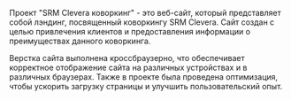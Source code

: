 Проект "SRM Clevera коворкинг" - это веб-сайт, который представляет собой лэндинг, посвященный коворкингу SRM Clevera. Сайт создан с целью привлечения клиентов и предоставления информации о преимуществах данного коворкинга.

Верстка сайта выполнена кроссбраузерно, что обеспечивает корректное отображение сайта на различных устройствах и в различных браузерах. Также в проекте была проведена оптимизация, чтобы ускорить загрузку страницы и улучшить пользовательский опыт.
